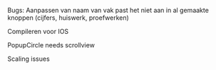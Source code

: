 Bugs:
Aanpassen van naam van vak past het niet aan in al gemaakte knoppen (cijfers, huiswerk, proefwerken)

Compileren voor IOS

PopupCircle needs scrollview

Scaling issues